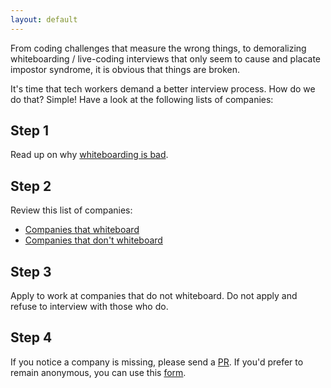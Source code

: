 ```yaml
---
layout: default
---
```


From coding challenges that measure the wrong things, to demoralizing whiteboarding / live-coding
interviews that only seem to cause and placate impostor syndrome, it is obvious that things are
broken.

It's time that tech workers demand a better interview process. How do we do that? Simple! Have a look
at the following lists of companies:

## Step 1
Read up on why [whiteboarding is bad](/faq.html).

## Step 2
Review this list of companies:

- [Companies that whiteboard](/companies-that-whiteboard.html)
- [Companies that don't whiteboard](/companies-that-dont-whiteboard.html)

## Step 3
Apply to work at companies that do not whiteboard. Do not apply and refuse to interview with those who do.

## Step 4
If you notice a company is missing, please send a [PR](https://github.com/cheesesashimi/theywhiteboardedme). If
you'd prefer to remain anonymous, you can use this [form](https://goo.gl/forms/Usy158YeCBA99wT53).
